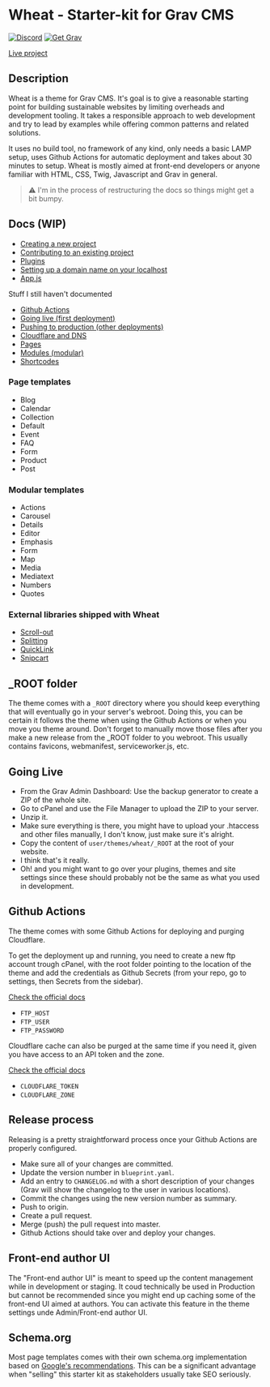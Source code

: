 # Wheat - Starter-kit for Grav CMS

[![Discord](https://img.shields.io/discord/501836936584101899.svg?logo=discord&colorB=728ADA&label=Discord%20Chat)](https://chat.getgrav.org)
[![Get Grav](https://img.shields.io/badge/get-grav-blueviolet)](https://getgrav.org/downloads)

[Live project](https://getwheat.ca/)

## Description

Wheat is a theme for Grav CMS. It's goal is to give a reasonable starting point for building sustainable websites by limiting overheads and development tooling. It takes a responsible approach to web development and try to lead by examples while offering common patterns and related solutions.

It uses no build tool, no framework of any kind, only needs a basic LAMP setup, uses Github Actions for automatic deployment and takes about 30 minutes to setup.
Wheat is mostly aimed at front-end developers or anyone familiar with HTML, CSS, Twig, Javascript and Grav in general.

> ⚠️ I'm in the process of restructuring the docs so things might get a bit bumpy.

## Docs (WIP)

- [Creating a new project](https://github.com/hotdoy/grav-theme-wheat/blob/master/docs/00-creating-a-new-project.md)
- [Contributing to an existing project](https://github.com/hotdoy/grav-theme-wheat/blob/master/docs/01-contributing-to-a-project.md)
- [Plugins](https://github.com/hotdoy/grav-theme-wheat/blob/master/docs/02-plugins.md)
- [Setting up a domain name on your localhost](https://github.com/hotdoy/grav-theme-wheat/blob/master/docs/03-setting-up-a-domain-on-localhost.md)
- [App.js](https://github.com/hotdoy/grav-theme-wheat/blob/master/docs/04-app-js.md)

Stuff I still haven't documented

- [Github Actions]()
- [Going live (first deployment)]()
- [Pushing to production (other deployments)]()
- [Cloudflare and DNS]()
- [Pages]()
- [Modules (modular)]()
- [Shortcodes]()

### Page templates

- Blog
- Calendar
- Collection
- Default
- Event
- FAQ
- Form
- Product
- Post

### Modular templates

- Actions
- Carousel
- Details
- Editor
- Emphasis
- Form
- Map
- Media
- Mediatext
- Numbers
- Quotes

### External libraries shipped with Wheat

- [Scroll-out](https://scroll-out.github.io/)
- [Splitting](https://splitting.js.org/)
- [QuickLink](https://github.com/GoogleChromeLabs/quicklink)
- [Snipcart](https://snipcart.com/)

## _ROOT folder

The theme comes with a `_ROOT` directory where you should keep everything that will eventually go in your server's webroot. Doing this, you can be certain it follows the theme when using the Github Actions or when you move you theme around. Don't forget to manually move those files after you make a new release from the _ROOT folder to you webroot. This usually contains favicons, webmanifest, serviceworker.js, etc.

## Going Live

- From the Grav Admin Dashboard: Use the backup generator to create a ZIP of the whole site.
- Go to cPanel and use the File Manager to upload the ZIP to your server.
- Unzip it.
- Make sure everything is there, you might have to upload your .htaccess and other files manually, I don't know, just make sure it's alright.
- Copy the content of `user/themes/wheat/_ROOT` at the root of your website.
- I think that's it really.
- Oh! and you might want to go over your plugins, themes and site settings since these should probably not be the same as what you used in development.

## Github Actions

The theme comes with some Github Actions for deploying and purging Cloudflare.

To get the deployment up and running, you need to create a new ftp account trough cPanel, with the root folder pointing to the location of the theme and add the credentials as Github Secrets (from your repo, go to settings, then Secrets from the sidebar).

[Check the official docs](https://github.com/SamKirkland/FTP-Deploy-Action)

- `FTP_HOST`
- `FTP_USER`
- `FTP_PASSWORD`

Cloudflare cache can also be purged at the same time if you need it, given you have access to an API token and the zone.

[Check the official docs](https://github.com/marketplace/actions/cloudflare-purge-cache)

- `CLOUDFLARE_TOKEN`
- `CLOUDFLARE_ZONE`

## Release process

Releasing is a pretty straightforward process once your Github Actions are properly configured.

- Make sure all of your changes are committed.
- Update the version number in `blueprint.yaml`.
- Add an entry to `CHANGELOG.md` with a short description of your changes (Grav will show the changelog to the user in various locations).
- Commit the changes using the new version number as summary.
- Push to origin.
- Create a pull request.
- Merge (push) the pull request into master.
- Github Actions should take over and deploy your changes.

## Front-end author UI

The "Front-end author UI" is meant to speed up the content management while in development or staging. It coud technically be used in Production but cannot be recommended since you might end up caching some of the front-end UI aimed at authors. You can activate this feature in the theme settings unde Admin/Front-end author UI.

## Schema.org

Most page templates comes with their own schema.org implementation based on [Google's recommendations](https://developers.google.com/search/docs/advanced/structured-data/search-gallery). This can be a significant advantage when "selling" this starter kit as stakeholders usually take SEO seriously.
